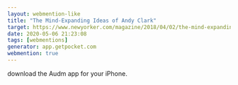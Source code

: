 ```yaml
---
layout: webmention-like
title: "The Mind-Expanding Ideas of Andy Clark"
target: https://www.newyorker.com/magazine/2018/04/02/the-mind-expanding-ideas-of-andy-clark
date: 2020-05-06 21:23:08
tags: [webmentions]
generator: app.getpocket.com
webmention: true
---
```



download the Audm app for your iPhone.




